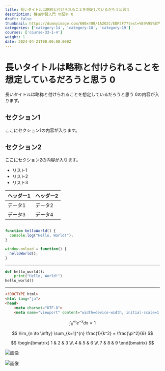 ```yaml
---
title: 長いタイトルは略称と付けられることを想定しているだろうと思う
description: 機械学習入門 の記事 0
draft: false
thumbnail: https://dummyimage.com/600x400/1A202C/EDF2F7?text=%E9%95%B7%E3%81%84%E3%82%BF%E3%82%A4%E3%83%88%E3%83%AB%E3%81%AF%E7%95%A5%E7%A7%B0%E3%81%A8%E4%BB%98%E3%81%91%E3%82%89%E3%82%8C%E3%82%8B%E3%81%93%E3%81%A8%E3%82%92%E6%83%B3%E5%AE%9A%E3%81%97%E3%81%A6%E3%81%84%E3%82%8B%E3%81%A0%E3%82%8D%E3%81%86%E3%81%A8%E6%80%9D%E3%81%86
categories: ['category-14', 'category-18', 'category-19']
courses: ['course-33-1-4']
weight: 1
date: 2024-04-21T00:00:00.000Z
---
```


# 長いタイトルは略称と付けられることを想定しているだろうと思う 0

長いタイトルは略称と付けられることを想定しているだろうと思う 0の内容が入ります。

## セクション1
ここにセクション1の内容が入ります。

## セクション2
ここにセクション2の内容が入ります。

- リスト1
- リスト2
- リスト3

| ヘッダー1 | ヘッダー2 |
| --------- | --------- |
| データ1   | データ2   |
| データ3   | データ4   |

```javascript

function helloWorld() {
  console.log("Hello, World!");
}

window.onload = function() {
  helloWorld();
}

```

---

```python
def hello_world():
    print("Hello, World!")
hello_world()
```

---

```html
<!DOCTYPE html>
<html lang="ja">
<head>
    <meta charset="UTF-8">
    <meta name="viewport" content="width=device-width, initial-scale=1.0">
```

$$
\int_{0}^{\infty} e^{-x} dx = 1
$$

$$
\lim_{n \to \infty} \sum_{k=1}^{n} \frac{1}{k^2} = \frac{\pi^2}{6}
$$

$$
\begin{bmatrix}
1 & 2 & 3 \\\
4 & 5 & 6 \\\
7 & 8 & 9
\end{bmatrix}
$$

![画像](https://dummyimage.com/320x180/2D3748/F5F7FA?text=%E9%95%B7%E3%81%84%E3%82%BF%E3%82%A4%E3%83%88%E3%83%AB%E3%81%AF%E7%95%A5%E7%A7%B0%E3%81%A8%E4%BB%98%E3%81%91%E3%82%89%E3%82%8C%E3%82%8B%E3%81%93%E3%81%A8%E3%82%92%E6%83%B3%E5%AE%9A%E3%81%97%E3%81%A6%E3%81%84%E3%82%8B%E3%81%A0%E3%82%8D%E3%81%86%E3%81%A8%E6%80%9D%E3%81%86+0)

![画像](https://dummyimage.com/640x360/1A202C/EDF2F7?text=%E9%95%B7%E3%81%84%E3%82%BF%E3%82%A4%E3%83%88%E3%83%AB%E3%81%AF%E7%95%A5%E7%A7%B0%E3%81%A8%E4%BB%98%E3%81%91%E3%82%89%E3%82%8C%E3%82%8B%E3%81%93%E3%81%A8%E3%82%92%E6%83%B3%E5%AE%9A%E3%81%97%E3%81%A6%E3%81%84%E3%82%8B%E3%81%A0%E3%82%8D%E3%81%86%E3%81%A8%E6%80%9D%E3%81%86+0)